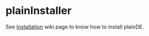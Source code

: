 # plainInstaller

See [Installation](https://docs.plainde.org/installation.html) wiki page to know how to install plainDE.

